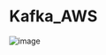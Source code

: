 # Kafka_AWS

![image](https://github.com/Malatesh-Patil-67/Kafka_AWS/assets/107174504/5779276a-37f8-4817-b2c5-8807441e52a0)
